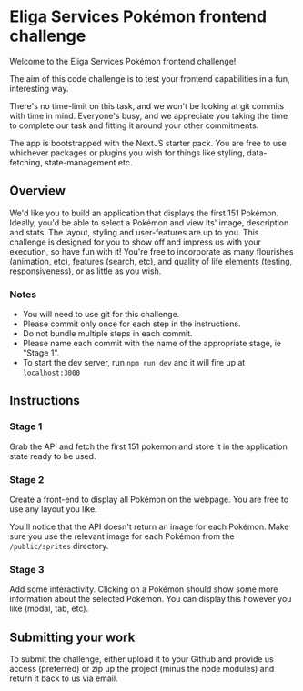 # Eliga Services Pokémon frontend challenge

Welcome to the Eliga Services Pokémon frontend challenge!

The aim of this code challenge is to test your frontend capabilities in a fun, interesting way.

There's no time-limit on this task, and we won't be looking at git commits with time in mind. Everyone's busy, and we appreciate you taking the time to complete our task and fitting it around your other commitments.

The app is bootstrapped with the NextJS starter pack. You are free to use whichever packages or plugins you wish for things like styling, data-fetching, state-management etc.

## Overview

We'd like you to build an application that displays the first 151 Pokémon. Ideally, you'd be able to select a Pokémon and view its' image, description and stats. The layout, styling and user-features are up to you. This challenge is designed for you to show off and impress us with your execution, so have fun with it! You're free to incorporate as many flourishes (animation, etc), features (search, etc), and quality of life elements (testing, responsiveness), or as little as you wish.

### Notes
- You will need to use git for this challenge.
- Please commit only once for each step in the instructions.
- Do not bundle multiple steps in each commit.
- Please name each commit with the name of the appropriate stage, ie "Stage 1".
- To start the dev server, run `npm run dev` and it will fire up at `localhost:3000`

## Instructions

### Stage 1
Grab the API and fetch the first 151 pokemon and store it in the application state ready to be used.

### Stage 2
Create a front-end to display all Pokémon on the webpage. You are free to use any layout you like.

You'll notice that the API doesn't return an image for each Pokémon. Make sure you use the relevant image for each Pokémon from the `/public/sprites` directory.

### Stage 3
Add some interactivity. Clicking on a Pokémon should show some more information about the selected Pokémon. You can display this however you like (modal, tab, etc).

## Submitting your work

To submit the challenge, either upload it to your Github and provide us access (preferred) or zip up the project (minus the node modules) and return it back to us via email.


